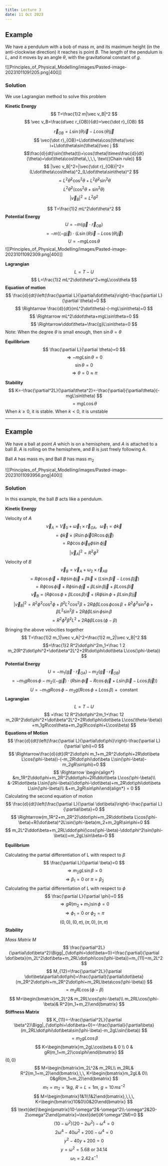 ```yaml
---
title: Lecture 3
date: 11 Oct 2023
---
```

## Example
We have a pendulum with a bob of mass $m$, and its maximum height (in the anti-clockwise direction) it reaches is point $B$. The length of the pendulum is $L$, and it moves by an angle $\theta$, with the gravitational constant of $g$. 

![[Principles_of_Physical_Modelling/images/Pasted-image-20231011091205.png|400]]

### **Solution**
We use Lagrangian method to solve this problem

**Kinetic Energy**
$$
T=\frac{1}2 m|\vec v_B|^2
$$
$$
\vec v_B=\frac{d\vec r_{OB}}{dt}=\vec{\dot r}_{OB}
$$

$$
\vec r_{OB}=L\sin(\theta)\vec i-L\cos(\theta)\vec j
$$
$$
\vec{\dot r}_{OB}=L\dot\theta\cos(\theta)\vec i+L\dot\theta\sin(\theta))\vec j
$$
$$\frac{d}{dt}\sin(\theta(t))=\cos(\theta)\times\frac{d}{dt}(\theta)=\dot\theta\cos\theta\,\,\,\, \text{(Chain rule)}
$$
$$
|\vec v_B|^2=|\vec{\dot r}_{OB}|^2=(L\dot\theta\cos\theta)^2_(L\dot\theta\sin\theta)^2
$$
$$
=L^2\dot\theta^2\cos^2\theta+L^2\dot\theta^2\sin^2\theta
$$
$$
L^2\dot\theta^2(\cos^2\theta+\sin^2\theta)
$$
$$
|\vec v_B|^2=L^2\dot\theta^2
$$

$$
T=\frac{1}2 mL^2\dot\theta^2
$$
**Potential Energy**
$$
U=-m(\vec g\cdot\vec r_{OB})
$$
$$=-m((-g\vec j)\cdot(L\sin(\theta)\vec i-L\cos(\theta)\vec j)
$$
$$
U=-mgL\cos\theta
$$
![[Principles_of_Physical_Modelling/images/Pasted-image-20231011092309.png|400]]

**Lagrangian**
$$
L=T-U
$$
$$
L=\frac{1}2 mL^2\dot\theta^2+mgL\cos\theta
$$
**Equation of motion**
$$
\frac{d}{dt}\left(\frac{\partial L}{\partial\dot\theta}\right)-\frac{\partial L}{\partial \theta}=0
$$
$$
\Rightarrow \frac{d}{dt}(mL^2\dot\theta)-(-mgL\sin\theta)=0
$$
$$
\Rightarrow mL^2\ddot\theta+mgL\sin\theta=0
$$
$$
\Rightarrow\ddot\theta+\frac{g}L\sin\theta=0
$$
Note: When the degree $\theta$ is small enough, then $\sin\theta=\theta$

**Equilibrium**
$$
\frac{\partial L}{\partial \theta}=0
$$
$$
\Rightarrow -mgL\sin\theta=0
$$
$$
\sin\theta=0
$$
$$
\Rightarrow\theta=0\approx\pi
$$

**Stability**
$$
K=-\frac{\partial^2L}{\partial\theta^2}=-\frac{\partial}{\partial\theta}(-mgL\sin\theta)
$$
$$
=mgL\cos\theta
$$
When $k\ge0$, it is stable. 
When $k<0$, it is unstable
____
## Example
We have a ball at point $A$ which is on a hemisphere, and $A$ is attached to a ball $B$. $A$ is rolling on the hemisphere, and $B$ is just freely following $A$. 

Ball $A$ has mass $m_1$ and Ball $B$ has mass $m_2$

![[Principles_of_Physical_Modelling/images/Pasted-image-20231011093956.png|400]]
### Solution
In this example, the ball $B$ acts like a pendulum.

**Kinetic Energy**

Velocity of $A$
$$
\vec v_{A}=\vec V_0+\vec\omega_1\times\vec r_{OA},\,\,\,\, \vec\omega_1=\dot\phi\vec k
$$
$$
=\dot\phi\vec k\times(R\sin\phi\vec i0R\cos\phi\vec j)
$$
$$
=R\dot\phi\cos\phi\vec i_R\dot\phi\sin\phi\vec j
$$
$$
|\vec v_A|^2=R^2\dot\phi^2
$$
Velocity of $B$
$$
\vec v_B=\vec v_A+\omega_2\times\vec r_{AB}
$$
$$
=R\dot\phi\cos\phi\vec i+R\dot\phi\sin\phi\vec j+\dot\beta\vec k\times(L\sin\beta\vec i-L\cos\beta\vec j)
$$
$$
=R\dot\phi\cos\phi\vec i+R\dot\phi\sin\phi\vec j+\beta L\sin\beta\vec j+\dot\beta L\cos\beta\vec i
$$
$$\vec v_B=(R\dot\phi\cos\phi+\dot\beta L\cos\beta)\vec i+(R\dot\phi\sin\phi+\dot\beta L\sin\beta)\vec j
$$
$$
|\vec v_B|^2=R^2\dot\phi^2\cos^2\phi+\dot\beta^2L^2\cos^2\beta+2R\dot\phi\dot\beta L\cos\phi\cos\beta+R^2\dot\phi^2\sin^2\phi+\dot\beta L^2\sin^2\beta+2R\dot\phi\dot\beta L\sin\phi\sin\beta
$$
$$
=R^2\dot\phi^2\dot\beta^2L^2+2R\dot\phi\dot\beta L\cos(\phi-\beta)
$$

Bringing the above velocities together
$$
T=\frac{1}2 m_1|\vec v_A|^2+\frac{1}2 m_2|\vec v_B|^2
$$
$$=\frac{1}2 R^2\dot\phi^2m_1+\frac 1 2 m_2(R^2\dot\phi^2+\dot\beta^2L^2+2R\dot\phi\dot\beta L\cos(\phi-\beta))
$$
**Potential Energy**
$$
U=-m_1(\vec g\cdot\vec r_{OA})-m_2(\vec g\cdot \vec r_{OB})
$$
$$
=-m_1gR\cos\phi-m_2((-g\vec j)\cdot(R\sin\phi\vec i-R\cos\phi\vec j+L\sin\beta\vec i-L\cos\beta\vec j))
$$
$$
U=-m_1gR\cos\phi-m_2g(R\cos\phi+L\cos\beta)+\text{ constant}
$$
**Lagrangian**
$$
L=T-U
$$
$$
=\frac 12 R^2\dot\phi^2m_1+\frac 12 m_2(R^2\dot\phi^2+\dot\beta^2L^2+2R\dot\phi\dot\beta L\cos(\theta-\beta)) +m_1gR\cos\theta+m_2g(R\cos\phi+L\cos\beta)
$$
**Equations of Motion**
$$
\frac{d}{dt}\left(\frac{\partial L}{\partial\dot\phi}\right)-\frac{\partial L}{\partial \phi}=0
$$
$$
\Rightarrow\frac{d}{dt}(R^2\dot\phi m_1+m_2R^2\dot\phi+2R\dot\beta L\cos(\phi-\beta))-(-m_2R\dot\phi\dot\beta L\sin(\phi-\beta)-m_2gR\sin\phi)=0
$$
$$
\Rightarrow \begin{align*} &m_1R^2\ddot\phi+m_2R^2\ddot\phi+2R\ddot\beta L\cos(\phi-\beta)\\ &-2R\dot\beta L\sin(\phi-\beta)(\dot\phi-\dot\beta)+m_2R\dot\phi\dot\beta L\sin(\phi-\beta)\\ &+m_2gR\sin\phi\end{align*} = 0
$$
Calculating the second equation of motion
$$
\frac{d}{dt}\left(\frac{\partial L}{\partial \dot\beta}\right)-\frac{\partial L}{\partial\beta}=0
$$
$$
\Rightarrow(m_1R^2+m_2R^2)\ddot\phi+m_2R\ddot\beta L\cos(\phi-\beta)+R(\dot\beta)^2L\sin(\phi-\beta)m_2+m_2gR\sin\phi=0
$$
$$
m_2L^2\ddot\beta+m_2RL\ddot\phi(\cos(\phi-\beta)-\ddot\phi^2\sin(\phi-\beta))+m_2gL\sin\beta=0
$$

**Equilibrium**

Calculating the partial differentiation of L with respect to $\beta$
$$
\frac{\partial L}{\partial \beta}=0
$$
$$
\Rightarrow m_2gL\sin\beta=0
$$
$$
\Rightarrow\beta_1=0\text{ or }\pi=\beta_2
$$
Calculating the partial differentiation of L with respect to $\phi$
$$
\frac{\partial L}{\partial \phi}=0
$$
$$
\Rightarrow gR(m_2+m_1)\sin\phi=0
$$
$$
\Rightarrow \phi_1=0\text{ or }\phi_2=\pi
$$
$$
(0,0),\, (0,\pi),\, (\pi,0),\, (\pi,\pi)
$$
**Stability**

*Mass Matrix M*
$$
\frac{\partial^2L}{\partial\dot\beta^2}\Bigg|_{\dot\phi=\dot\beta=0}=\frac{\partial}{\partial \dot\beta}(m_2L^2\dot\beta+m_2RL\dot\phi\cos(\phi-\beta))=m_{11}=m_2L^2
$$
$$
M_{12}=\frac{\partial^2L}{\partial \dot\beta\partial\dot\phi}=\frac{\partial}{\partial\dot\beta}(m_2R^2\dot\phi+m_2R^2\dot\phi+m_2RL\beta\cos(\phi-\beta))
$$
$$
=m_2RL\cos(\phi-\beta)
$$
$$
M=\begin{bmatrix}m_2L^2& m_2RL\cos(\phi-\beta)\\ m_2RL\cos(\phi-\beta)& R^2(m_1+m_2)\end{bmatrix}
$$
**Stiffness Matrix**
$$
K_{11}=-\frac{\partial^2L}{\partial \beta^2}\Bigg|_{\dot\phi=\dot\beta=0}=-\frac{\partial}{\partial\beta}(m_2RL\dot\phi\dot\beta\sin(\phi-\beta)-m_2gL\sin(\beta))
$$
$$
=m_2gL\cos\beta
$$
$$
K=\begin{bmatrix}m_2gL\cos\beta & 0 \\ 0 & gR(m_1+m_2)\cos\phi\end{bmatrix}
$$
$(0,0)$
$$
M=\begin{bmatrix}m_2L^2& m_2RL\\ m_2RL& R^2(m_1+m_2)\end{bmatrix},\,\, K=\begin{bmatrix}m_2gL& 0\\ 0&gR(m_1+m_2)\end{bmatrix}
$$
$$
m_1=m_2=1kg,\,\, R=L=1m,\,\, g=10\, ms^{-2}
$$
$$
M=\begin{bmatrix}1&1\\1&2\end{bmatrix},\,\,\, K=\begin{bmatrix}10&0\\0&20\end{bmatrix}
$$
$$
\text{det}\begin{pmatrix}10-\omega^2&-\omega^2\\-\omega^2&20-2\omega^2\end{pmatrix}=\text{det}(K-\omega^2M)=0
$$
$$
(10-\omega^2)(20-2\omega^2)-\omega^4=0
$$
$$2\omega^4-40\omega^2+200-\omega^4=0
$$
$$
y^2-40y+200=0
$$
$$
y=\omega^2=5.68\text{ or }34.14
$$
$$
\omega_1=2.42\, s^{-1}
$$
